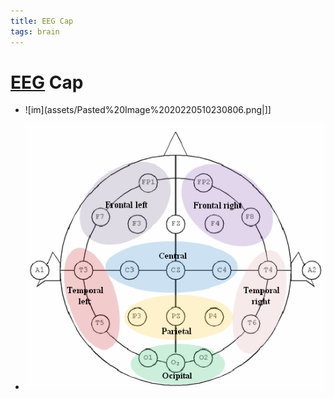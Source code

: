 ```yaml
---
title: EEG Cap
tags: brain
---
```


# [EEG](EEG.md) Cap
- ![im](assets/Pasted%20Image%2020220510230806.png|]]

- ![im](assets/Pasted%20Image%2020220518144509.png)






















































































